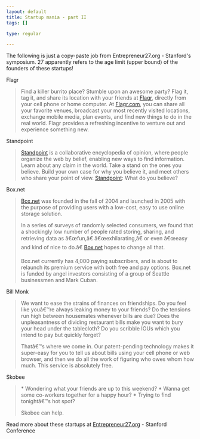 ```yaml
--- 
layout: default
title: Startup mania - part II
tags: []

type: regular

---
```

The following is just a copy-paste job from Entrepreneur27.org - Stanford's symposium. 27 apparently refers to the age limit (upper bound) of the founders of these startups!

Flagr
<blockquote>Find a killer burrito place? Stumble upon an awesome party? Flag it, tag it, and share its location with your friends at <a href="http://flagr.com/" title="Flagr.com">Flagr</a>, directly from your cell phone or home computer. At <a href="http://flagr.com/" title="Flagr.com">Flagr.com</a>, you can share all your favorite venues, broadcast your most recently visited locations, exchange mobile media, plan events, and find new things to do in the real world. Flagr provides a refreshing incentive to venture out and experience something new.
</blockquote>Standpoint
<blockquote><a href="http://www.standpoint.com/" title="Standpoint.com">Standpoint</a> is a collaborative encyclopedia of opinion, where people organize the web by belief, enabling new ways to find information. Learn about any claim in the world. Take a stand on the ones you believe. Build your own case for why you believe it, and meet others who share your point of view. <a href="http://www.standpoint.com/" title="Standpoint.com">Standpoint</a>: What do you believe? </blockquote>Box.net
<blockquote><p><a href="http://box.net/" title="Box.net">Box.net</a> was founded in the fall of 2004 and launched in 2005 with the purpose of providing users with a low-cost, easy to use online storage solution. </p>   <p>In a series of surveys of randomly selected consumers, we
found that a shockingly low number of people rated storing, sharing, and retrieving data as â€œfun,â€ â€œexhilarating,â€ or even â€œeasy and kind of nice to do.â€ <a href="http://box.net/" title="Box.net">Box.net</a> hopes to change all that. </p>   <p>Box.net currently has 4,000 paying subscribers, and is
about to relaunch its premium service with both free and pay options. Box.net is funded by angel investors consisting of a group of Seattle businessmen and Mark Cuban.</p></blockquote>Bill Monk
<blockquote><p>We want to ease the strains of finances on friendships. Do you feel like youâ€™re always leaking money to your friends? Do the tensions run high between housemates whenever bills are due? Does the unpleasantness of dividing restaurant bills make you want to bury your head under the tablecloth? Do you scribble IOUs which you intend to pay but quickly forget?</p>   <p>Thatâ€™s where we come in. Our patent-pending technology makes it super-easy for you to tell us about bills using your cell phone or web browser, and then we do all the work of figuring who owes whom how much. This service is absolutely free.
</p></blockquote>Skobee
<blockquote>     *  Wondering what your friends are up to this weekend?     * Wanna get some co-workers together for a happy hour?     * Trying to find tonightâ€™s hot spot?   <p>Skobee can help.</p></blockquote><p>Read more about these startups at <a href="http://www.entrepreneur27.org/">Entrepreneur27.org</a> - Stanford Conference </p>

